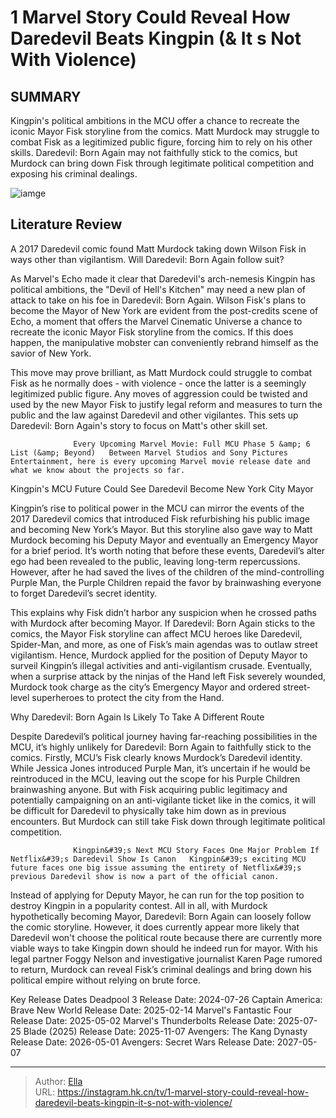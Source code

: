 # 1 Marvel Story Could Reveal How Daredevil Beats Kingpin (&amp; It s Not With Violence)


## SUMMARY 



  Kingpin&#39;s political ambitions in the MCU offer a chance to recreate the iconic Mayor Fisk storyline from the comics.   Matt Murdock may struggle to combat Fisk as a legitimized public figure, forcing him to rely on his other skills.   Daredevil: Born Again may not faithfully stick to the comics, but Murdock can bring down Fisk through legitimate political competition and exposing his criminal dealings.  

![iamge](https://static1.srcdn.com/wordpress/wp-content/uploads/2024/01/a-split-image-of-kingpin-from-hawkeye-and-daredevil-from-she-hulk.jpg)

## Literature Review

A 2017 Daredevil comic found Matt Murdock taking down Wilson Fisk in ways other than vigilantism. Will Daredevil: Born Again follow suit?




As Marvel&#39;s Echo made it clear that Daredevil&#39;s arch-nemesis Kingpin has political ambitions, the &#34;Devil of Hell&#39;s Kitchen&#34; may need a new plan of attack to take on his foe in Daredevil: Born Again. Wilson Fisk&#39;s plans to become the Mayor of New York are evident from the post-credits scene of Echo, a moment that offers the Marvel Cinematic Universe a chance to recreate the iconic Mayor Fisk storyline from the comics. If this does happen, the manipulative mobster can conveniently rebrand himself as the savior of New York.




This move may prove brilliant, as Matt Murdock could struggle to combat Fisk as he normally does - with violence - once the latter is a seemingly legitimized public figure. Any moves of aggression could be twisted and used by the new Mayor Fisk to justify legal reform and measures to turn the public and the law against Daredevil and other vigilantes. This sets up Daredevil: Born Again&#39;s story to focus on Matt&#39;s other skill set.

                  Every Upcoming Marvel Movie: Full MCU Phase 5 &amp; 6 List (&amp; Beyond)   Between Marvel Studios and Sony Pictures Entertainment, here is every upcoming Marvel movie release date and what we know about the projects so far.   


 Kingpin&#39;s MCU Future Could See Daredevil Become New York City Mayor 
         

Kingpin’s rise to political power in the MCU can mirror the events of the 2017 Daredevil comics that introduced Fisk refurbishing his public image and becoming New York’s Mayor. But this storyline also gave way to Matt Murdock becoming his Deputy Mayor and eventually an Emergency Mayor for a brief period. It’s worth noting that before these events, Daredevil’s alter ego had been revealed to the public, leaving long-term repercussions. However, after he had saved the lives of the children of the mind-controlling Purple Man, the Purple Children repaid the favor by brainwashing everyone to forget Daredevil’s secret identity.




This explains why Fisk didn’t harbor any suspicion when he crossed paths with Murdock after becoming Mayor. If Daredevil: Born Again sticks to the comics, the Mayor Fisk storyline can affect MCU heroes like Daredevil, Spider-Man, and more, as one of Fisk’s main agendas was to outlaw street vigilantism. Hence, Murdock applied for the position of Deputy Mayor to surveil Kingpin’s illegal activities and anti-vigilantism crusade. Eventually, when a surprise attack by the ninjas of the Hand left Fisk severely wounded, Murdock took charge as the city’s Emergency Mayor and ordered street-level superheroes to protect the city from the Hand.



 Why Daredevil: Born Again Is Likely To Take A Different Route 
          

Despite Daredevil’s political journey having far-reaching possibilities in the MCU, it’s highly unlikely for Daredevil: Born Again to faithfully stick to the comics. Firstly, MCU’s Fisk clearly knows Murdock’s Daredevil identity. While Jessica Jones introduced Purple Man, it’s uncertain if he would be reintroduced in the MCU, leaving out the scope for his Purple Children brainwashing anyone. But with Fisk acquiring public legitimacy and potentially campaigning on an anti-vigilante ticket like in the comics, it will be difficult for Daredevil to physically take him down as in previous encounters. But Murdock can still take Fisk down through legitimate political competition.




                  Kingpin&#39;s Next MCU Story Faces One Major Problem If Netflix&#39;s Daredevil Show Is Canon   Kingpin&#39;s exciting MCU future faces one big issue assuming the entirety of Netflix&#39;s previous Daredevil show is now a part of the official canon.   

Instead of applying for Deputy Mayor, he can run for the top position to destroy Kingpin in a popularity contest. All in all, with Murdock hypothetically becoming Mayor, Daredevil: Born Again can loosely follow the comic storyline. However, it does currently appear more likely that Daredevil won&#39;t choose the political route because there are currently more viable ways to take Kingpin down should he indeed run for mayor. With his legal partner Foggy Nelson and investigative journalist Karen Page rumored to return, Murdock can reveal Fisk’s criminal dealings and bring down his political empire without relying on brute force.

  Key Release Dates              Deadpool 3 Release Date: 2024-07-26                    Captain America: Brave New World Release Date: 2025-02-14                   Marvel&#39;s Fantastic Four Release Date: 2025-05-02                   Marvel&#39;s Thunderbolts Release Date: 2025-07-25                   Blade (2025) Release Date: 2025-11-07                   Avengers: The Kang Dynasty  Release Date: 2026-05-01                    Avengers: Secret Wars Release Date: 2027-05-07      

---

> Author: [Ella](https://instagram.hk.cn/)  
> URL: https://instagram.hk.cn/tv/1-marvel-story-could-reveal-how-daredevil-beats-kingpin-it-s-not-with-violence/  


